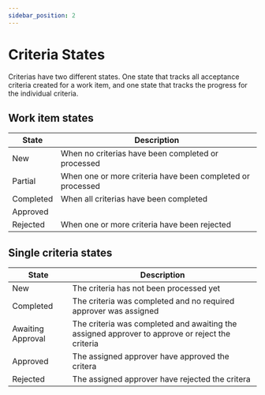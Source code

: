 ```yaml
---
sidebar_position: 2
---
```


# Criteria States

Criterias have two different states. One state that tracks all acceptance criteria created for a work item, and one state that tracks the progress for the individual criteria.

## Work item states

| State     | Description                                                |
| --------- | ---------------------------------------------------------- |
| New       | When no criterias have been completed or processed         |
| Partial   | When one or more criteria have been completed or processed |
| Completed | When all criterias have been completed                     |
| Approved  |                                                            |
| Rejected  | When one or more criteria have been rejected               |

## Single criteria states

| State             | Description                                                                                     |
| ----------------- | ----------------------------------------------------------------------------------------------- |
| New               | The criteria has not been processed yet                                                         |
| Completed         | The criteria was completed and no required approver was assigned                                |
| Awaiting Approval | The criteria was completed and awaiting the assigned approver to approve or reject the criteria |
| Approved          | The assigned approver have approved the critera                                                 |
| Rejected          | The assigned approver have rejected the critera                                                 |
